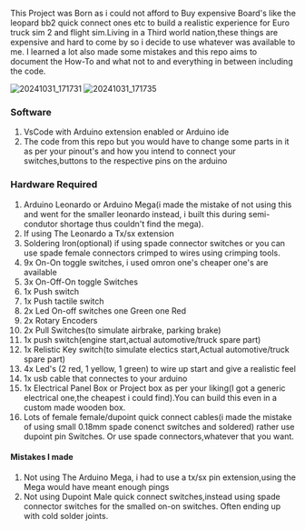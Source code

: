 This Project was Born as i could not afford to Buy expensive Board's like the leopard bb2 quick connect ones etc to build a realistic experience for Euro truck sim 2 and flight sim.Living in a Third world nation,these things are expensive and hard to come by so i decide to use whatever was available to me.
I learned a lot also made some mistakes and this repo aims to document the How-To and what not to and everything in between including the code. 

![20241031_171731](https://github.com/user-attachments/assets/aae5e4a0-9db4-4eb5-9b8d-9246dc7b67fb)
![20241031_171735](https://github.com/user-attachments/assets/0e3ea56c-4c07-448a-9c2e-c650ca72414b)


### Software
1. VsCode with Arduino extension enabled or Arduino ide
2. The code from this repo but you would have to change some parts in it as per your pinout's and how you intend to connect your switches,buttons to the respective pins on the arduino


### Hardware Required
1. Arduino Leonardo or Arduino Mega(i made the mistake of not using this and went for the smaller leonardo instead, i built this during semi-condutor shortage thus couldn't find the mega).
2. If using The Leonardo a Tx/sx extension
3. Soldering Iron(optional) if using spade connector switches or you can use spade female connectors crimped to wires using crimping tools.
4. 9x On-On toggle switches, i used omron one's cheaper one's are available
5. 3x On-Off-On toggle Switches
6. 1x Push switch
7. 1x Push tactile switch
8. 2x Led On-off switches one Green one Red
9. 2x Rotary Encoders
10. 2x Pull Switches(to simulate airbrake, parking brake)
11. 1x push switch(engine start,actual automotive/truck spare part)
12. 1x Relistic Key switch(to simulate electics start,Actual automotive/truck spare part)
13. 4x Led's (2 red, 1 yellow, 1 green) to wire up start and give a realistic feel
14. 1x usb cable that connectes to your arduino
15. 1x Electrical Panel Box or Project box as per your liking(I got a generic electrical one,the cheapest i could find).You can build this even in a custom made wooden box.
16. Lots of female female/dupoint quick connect cables(i made the mistake of using small 0.18mm spade conenct switches and soldered) rather use dupoint pin Switches. Or use spade connectors,whatever that you want.

#### Mistakes I made
1. Not using The Arduino Mega, i had to use a tx/sx pin extension,using the Mega would have meant enough pings
2. Not using Dupoint Male quick connect switches,instead using spade connector switches for the smalled on-on switches. Often ending up with cold solder joints.

